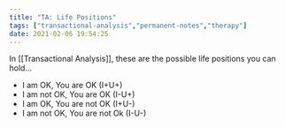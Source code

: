```yaml
---
title: "TA: Life Positions"
tags: ["transactional-analysis","permanent-notes","therapy"]
date: 2021-02-06 19:54:25
---
```


In [[Transactional Analysis]], these are the possible life positions you can hold...

- I am OK, You are OK (I+U+)
- I am not OK, You are OK (I-U+)
- I am OK, You are not OK (I+U-)
- I am not OK, You are not Ok (I-U-)

